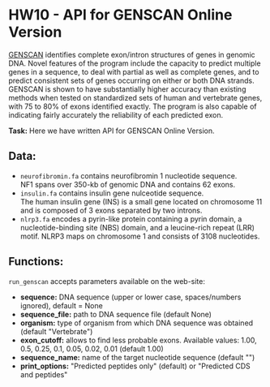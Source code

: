 # HW10 - API for GENSCAN Online Version
[GENSCAN](http://hollywood.mit.edu/GENSCAN.html) identifies complete exon/intron structures of genes in genomic DNA.
Novel features of the program include the capacity to predict multiple genes in a sequence,
to deal with partial as well as complete genes, and to predict consistent sets of genes occurring on either or both DNA strands.
GENSCAN is shown to have substantially higher accuracy than existing methods when tested on standardized sets of human and vertebrate genes, with 75 to 80% of exons identified exactly. 
The program is also capable of indicating fairly accurately the reliability of each predicted exon.

**Task:** Here we have written API for GENSCAN Online Version.

## Data:
* `neurofibromin.fa` contains neurofibromin 1 nucleotide sequence.<br>
NF1 spans over 350-kb of genomic DNA and contains 62 exons.
* `insulin.fa` contains insulin gene nulceotide sequence.<br>
The human insulin gene (INS) is a small gene located on chromosome 11 and is composed of 3 exons separated by two introns.
* `nlrp3.fa` encodes a pyrin-like protein containing a pyrin domain, a nucleotide-binding site (NBS) domain, and a leucine-rich repeat (LRR) motif.
NLRP3 maps on chromosome 1 and consists of 3108 nucleotides.

## Functions:
`run_genscan` accepts parameters available on the web-site:
* **sequence:** DNA sequence (upper or lower case, spaces/numbers ignored), default = None
* **sequence_file:** path to DNA sequence file (default None)
* **organism:** type of organism from which DNA sequence was obtained (default "Vertebrate")
* **exon_cutoff:** allows to find less probable exons.  Available values: 1.00, 0.5, 0.25, 0.1, 0.05, 0.02, 0.01 (default 1.00)
* **sequence_name:** name of the target nucleotide sequence (default "")
* **print_options:** "Predicted peptides only" (default) or "Predicted CDS and peptides"
